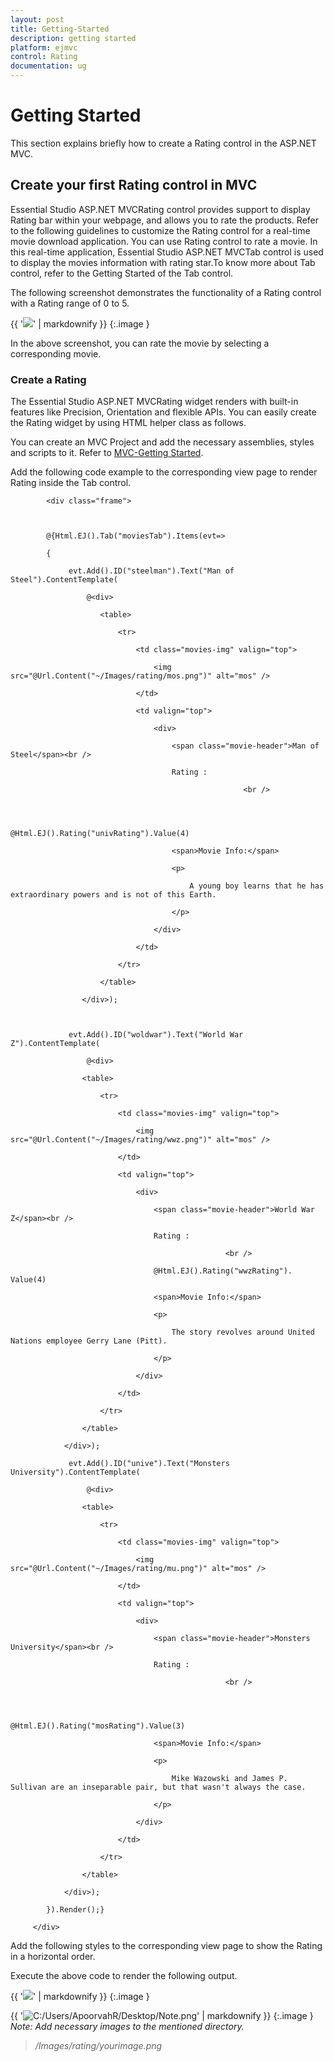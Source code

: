 ```yaml
---
layout: post
title: Getting-Started
description: getting started
platform: ejmvc
control: Rating
documentation: ug
---
```


# Getting Started

This section explains briefly how to create a Rating control in the ASP.NET MVC.

## Create your first Rating control in MVC

Essential Studio ASP.NET MVCRating control provides support to display Rating bar within your webpage, and allows you to rate the products. Refer to the following guidelines to customize the Rating control for a real-time movie download application. You can use Rating control to rate a movie. In this real-time application, Essential Studio ASP.NET MVCTab control is used to display the movies information with rating star.To know more about Tab control, refer to the Getting Started of the Tab control.

The following screenshot demonstrates the functionality of a Rating control with a Rating range of 0 to 5. 



{{ '![](Getting-Started_images/Getting-Started_img1.png)' | markdownify }}
{:.image }


In the above screenshot, you can rate the movie by selecting a corresponding movie.

### Create a Rating 

The Essential Studio ASP.NET MVCRating widget renders with built-in features like Precision, Orientation and flexible APIs. You can easily create the Rating widget by using HTML helper class as follows.

You can create an MVC Project and add the necessary assemblies, styles and scripts to it.
Refer to [MVC-Getting Started](http://help.syncfusion.com/ug/js/Documents/gettingstartedwithmv.htm).

Add the following code example to the corresponding view page to render Rating inside the Tab control.	



            <div class="frame">  



            @{Html.EJ().Tab("moviesTab").Items(evt=> 

            {                

                 evt.Add().ID("steelman").Text("Man of Steel").ContentTemplate(

                     @<div>

                        <table>

                            <tr>

                                <td class="movies-img" valign="top">                                    

                                    <img src="@Url.Content("~/Images/rating/mos.png")" alt="mos" />

                                </td>

                                <td valign="top">

                                    <div>

                                        <span class="movie-header">Man of Steel</span><br />

                                        Rating :

                                                        <br />



                                         @Html.EJ().Rating("univRating").Value(4)

                                        <span>Movie Info:</span>

                                        <p>

                                            A young boy learns that he has extraordinary powers and is not of this Earth.

                                        </p>

                                    </div>

                                </td>

                            </tr>

                        </table>

                    </div>);



                 evt.Add().ID("woldwar").Text("World War Z").ContentTemplate(

                     @<div>

                    <table>

                        <tr>

                            <td class="movies-img" valign="top">                                

                                <img src="@Url.Content("~/Images/rating/wwz.png")" alt="mos" />

                            </td>

                            <td valign="top">

                                <div>

                                    <span class="movie-header">World War Z</span><br />

                                    Rating :

                                                    <br />                                  

                                    @Html.EJ().Rating("wwzRating"). Value(4)

                                    <span>Movie Info:</span>

                                    <p>

                                        The story revolves around United Nations employee Gerry Lane (Pitt).

                                    </p>

                                </div>

                            </td>

                        </tr>

                    </table>

                </div>);

                 evt.Add().ID("unive").Text("Monsters University").ContentTemplate(

                     @<div>

                    <table>

                        <tr>

                            <td class="movies-img" valign="top">                                

                                <img src="@Url.Content("~/Images/rating/mu.png")" alt="mos" />

                            </td>

                            <td valign="top">

                                <div>

                                    <span class="movie-header">Monsters University</span><br />

                                    Rating :

                                                    <br />



                                    @Html.EJ().Rating("mosRating").Value(3)

                                    <span>Movie Info:</span>

                                    <p>

                                        Mike Wazowski and James P. Sullivan are an inseparable pair, but that wasn't always the case. 

                                    </p>

                                </div>

                            </td>

                        </tr>

                    </table>

                </div>);

            }).Render();}

         </div>





Add the following styles to the corresponding view page to show the Rating in a horizontal order.


<style type="text/css" class="cssStyles">

        .movies-img {

            width: 125px;

        }



        .movie-header {

            font-size: 20px;

            font-weight: 600;

        }

        .frame {

            width: 600px;

            height: 250px;

        }

    </style>



Execute the above code to render the following output.





{{ '![](Getting-Started_images/Getting-Started_img2.png)' | markdownify }}
{:.image }


{{ '![C:/Users/ApoorvahR/Desktop/Note.png](Getting-Started_images/Getting-Started_img3.png)' | markdownify }}
{:.image }
_Note: Add necessary images to the mentioned directory._

> _<project directory>/Images/rating/yourimage.png_

